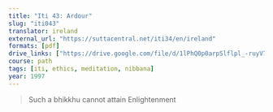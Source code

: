 ```yaml
---
title: "Iti 43: Ardour"
slug: "iti043"
translator: ireland
external_url: "https://suttacentral.net/iti34/en/ireland"
formats: [pdf]
drive_links: ["https://drive.google.com/file/d/1lPhQ0p0arpSlflpl_-ruyV77igaTIAwf/view?usp=drivesdk"]
course: path
tags: [iti, ethics, meditation, nibbana]
year: 1997
---
```


> Such a bhikkhu cannot attain Enlightenment
